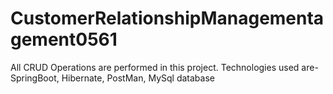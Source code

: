 # CustomerRelationshipManagementagement0561
All CRUD Operations are performed in this project.
Technologies used are- SpringBoot, Hibernate, PostMan, MySql database 
